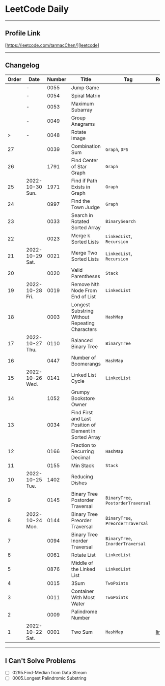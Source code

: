 # LeetCode Daily

---

## Profile Link
[https://leetcode.com/tarmacChen/][leetcode]

---

## Changelog

| Order | Date            | Number | Title                                                   | Tag                                | ReadMe       |
|-------|-----------------|--------|---------------------------------------------------------|------------------------------------|--------------|
|       | -               | 0055   | Jump Game                                               |                                    |              |
|       | -               | 0054   | Spiral Matrix                                           |                                    |              |
|       | -               | 0053   | Maximum Subarray                                        |                                    |              |
|       | -               | 0049   | Group Anagrams                                          |                                    |              |
| >     | -               | 0048   | Rotate Image                                            |                                    |              |
| 27    |                 | 0039   | Combination Sum                                         | `Graph`, `DFS`                     |              |
| 26    |                 | 1791   | Find Center of Star Graph                               | `Graph`                            |              |
| 25    | 2022-10-30 Sun. | 1971   | Find if Path Exists in Graph                            | `Graph`                            |              |
| 24    |                 | 0997   | Find the Town Judge                                     | `Graph`                            |              |
| 23    |                 | 0033   | Search in Rotated Sorted Array                          | `BinarySearch`                     |              |
| 22    |                 | 0023   | Merge k Sorted Lists                                    | `LinkedList`, `Recursion`          |              |
| 21    | 2022-10-29 Sat. | 0021   | Merge Two Sorted Lists                                  | `LinkedList`, `Recursion`          |              |
| 20    |                 | 0020   | Valid Parentheses                                       | `Stack`                            |              |
| 19    | 2022-10-28 Fri. | 0019   | Remove Nth Node From End of List                        | `LinkedList`                       |              |
| 18    |                 | 0003   | Longest Substring Without Repeating Characters          | `HashMap`                          |              |
| 17    | 2022-10-27 Thu. | 0110   | Balanced Binary Tree                                    | `BinaryTree`                       |              |
| 16    |                 | 0447   | Number of Boomerangs                                    | `HashMap`                          |              |
| 15    | 2022-10-26 Wed. | 0141   | Linked List Cycle                                       | `LinkedList`                       |              |
| 14    |                 | 1052   | Grumpy Bookstore Owner                                  |                                    |              |
| 13    |                 | 0034   | Find First and Last Position of Element in Sorted Array |                                    |              |
| 12    |                 | 0166   | Fraction to Recurring Decimal                           | `HashMap`                          |              |
| 11    |                 | 0155   | Min Stack                                               | `Stack`                            |              |
| 10    | 2022-10-25 Tue. | 1402   | Reducing Dishes                                         |                                    |              |
| 9     |                 | 0145   | Binary Tree Postorder Traversal                         | `BinaryTree`, `PostorderTraversal` |              |
| 8     | 2022-10-24 Mon. | 0144   | Binary Tree Preorder Traversal                          | `BinaryTree`, `PreorderTraversal`  |              |
| 7     |                 | 0094   | Binary Tree Inorder Traversal                           | `BinaryTree`, `InorderTraversal`   |              |
| 6     |                 | 0061   | Rotate List                                             | `LinkedList`                       |              |
| 5     |                 | 0876   | Middle of the Linked List                               | `LinkedList`                       |              |
| 4     |                 | 0015   | 3Sum                                                    | `TwoPoints`                        |              |
| 3     |                 | 0011   | Container With Most Water                               | `TwoPoints`                        |              |
| 2     |                 | 0009   | Palindrome Number                                       |                                    |              |
| 1     | 2022-10-22 Sat. | 0001   | Two Sum                                                 | `HashMap`                          | [link][0001] |

---

## I Can't Solve Problems 

- [ ] 0295.Find-Median from Data Stream
- [ ] 0005.Longest Palindromic Substring

[profile]: https://github.com/tarmacChen/LeetCode
[leetcode]: https://leetcode.com/tarmacChen/
[0001]: https://github.com/tarmacChen/LeetCode/tree/main/0001.TwoSum